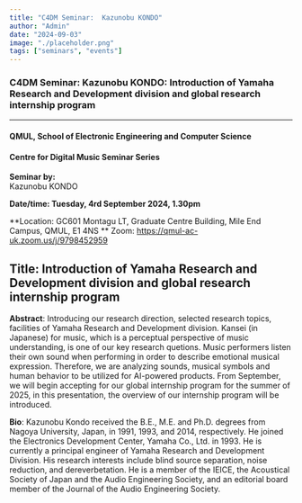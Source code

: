 ```yaml
---
title: "C4DM Seminar:  Kazunobu KONDO"
author: "Admin"
date: "2024-09-03"
image: "./placeholder.png"
tags: ["seminars", "events"]
---
```


### C4DM Seminar: Kazunobu KONDO: Introduction of Yamaha Research and Development division and global research internship program
-----------------

#### QMUL, School of Electronic Engineering and Computer Science

#### Centre for Digital Music Seminar Series

**Seminar by:**   
   Kazunobu KONDO

**Date/time:  Tuesday, 4rd September 2024, 1.30pm**

**Location: GC601 Montagu LT, Graduate Centre Building, Mile End Campus, QMUL, E1 4NS **
Zoom: https://qmul-ac-uk.zoom.us/j/9798452959


<b>Title</b>: Introduction of Yamaha Research and Development division and global research internship program
-----------------

<b>Abstract</b>: Introducing our research direction, selected research topics, facilities of Yamaha Research and Development division.
Kansei (in Japanese) for music, which is a perceptual perspective of music understanding, is one of our key research quetions.
Music performers listen their own sound when performing in order to describe emotional musical expression.
Therefore, we are analyzing sounds, musical symbols and human behavior to be utilized for AI-powered products.
From September, we will begin accepting for our global internship program for the summer of 2025, in this presentation, the overview of our internship program will be introduced.

<b>Bio</b>: Kazunobu Kondo received the B.E., M.E. and Ph.D. degrees from Nagoya University, Japan, in 1991, 1993, and 2014, respectively.
He joined the Electronics Development Center, Yamaha Co., Ltd. in 1993.
He is currently a principal engineer of Yamaha Research and Development Division.
His research interests include blind source separation, noise reduction, and dereverbetation.
He is a member of the IEICE, the Acoustical Society of Japan and the Audio Engineering Society, and an editorial board member of the Journal of the Audio Engineering Society.
